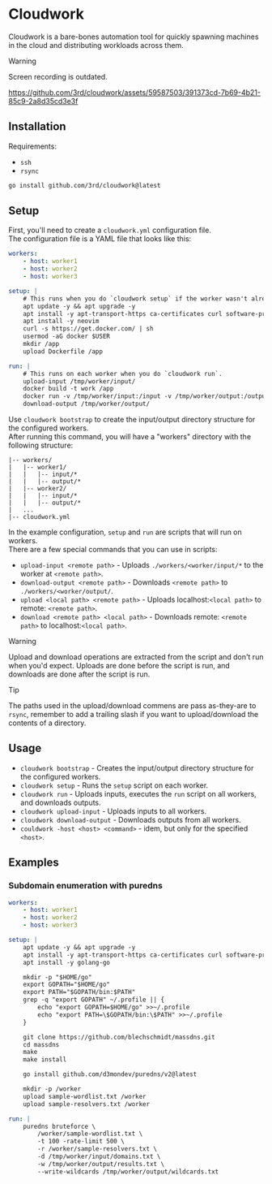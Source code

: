 # Cloudwork

Cloudwork is a bare-bones automation tool for quickly spawning machines in the cloud and distributing workloads across them.

> [!WARNING]  
> Screen recording is outdated.

https://github.com/3rd/cloudwork/assets/59587503/391373cd-7b69-4b21-85c9-2a8d35cd3e3f

## Installation

Requirements:

- `ssh`
- `rsync`

```bash
go install github.com/3rd/cloudwork@latest
```

## Setup

First, you'll need to create a `cloudwork.yml` configuration file.
\
The configuration file is a YAML file that looks like this:

```yaml
workers:
    - host: worker1
    - host: worker2
    - host: worker3

setup: |
    # This runs when you do `cloudwork setup` if the worker wasn't already setup or if the script changed.
    apt update -y && apt upgrade -y
    apt install -y apt-transport-https ca-certificates curl software-properties-common gcc clang make build-essential libssl-dev libffi-dev libpcap-dev
    apt install -y neovim
    curl -s https://get.docker.com/ | sh
    usermod -aG docker $USER
    mkdir /app
    upload Dockerfile /app

run: |
    # This runs on each worker when you do `cloudwork run`.
    upload-input /tmp/worker/input/
    docker build -t work /app
    docker run -v /tmp/worker/input:/input -v /tmp/worker/output:/output -it work
    download-output /tmp/worker/output/
```

Use `cloudwork bootstrap` to create the input/output directory structure for the configured workers.
\
After running this command, you will have a "workers" directory with the following structure:

```
|-- workers/
|   |-- worker1/
|   |   |-- input/*
|   |   |-- output/*
|   |-- worker2/
|   |   |-- input/*
|   |   |-- output/*
|   ...
|-- cloudwork.yml
```
In the example configuration, `setup` and `run` are scripts that will run on workers.
\
There are a few special commands that you can use in scripts:

- `upload-input <remote path>` - Uploads `./workers/<worker/input/*` to the worker at `<remote path>`.
- `download-output <remote path>` - Downloads `<remote path>` to `./workers/<worker/output/`.
- `upload <local path> <remote path>` - Uploads localhost:`<local path>` to remote: `<remote path>`.
- `download <remote path> <local path>` - Downloads remote: `<remote path>` to localhost:`<local path>`.

> [!WARNING]  
> Upload and download operations are extracted from the script and don't run when you'd expect.
> Uploads are done before the script is run, and downloads are done after the script is run.

> [!TIP]
> The paths used in the upload/download commens are pass as-they-are to `rsync`, remember to add a trailing slash if you want to upload/download the contents of a directory.

## Usage

- `cloudwork bootstrap` - Creates the input/output directory structure for the configured workers.
- `cloudwork setup` - Runs the `setup` script on each worker.
- `cloudwork run` - Uploads inputs, executes the `run` script on all workers, and downloads outputs.
- `cloudwork upload-input` - Uploads inputs to all workers.
- `cloudwork download-output` - Downloads outputs from all workers.
- `couldwork -host <host> <command>` - idem, but only for the specified `<host>`.

## Examples

### Subdomain enumeration with puredns

```yaml
workers:
    - host: worker1
    - host: worker2
    - host: worker3

setup: |
    apt update -y && apt upgrade -y
    apt install -y apt-transport-https ca-certificates curl software-properties-common gcc clang make build-essential libssl-dev libffi-dev libpcap-dev
    apt install -y golang-go

    mkdir -p "$HOME/go"
    export GOPATH="$HOME/go"
    export PATH="$GOPATH/bin:$PATH"
    grep -q "export GOPATH" ~/.profile || {
        echo "export GOPATH=$HOME/go" >>~/.profile
        echo "export PATH=\$GOPATH/bin:\$PATH" >>~/.profile
    }

    git clone https://github.com/blechschmidt/massdns.git
    cd massdns
    make
    make install

    go install github.com/d3mondev/puredns/v2@latest

    mkdir -p /worker
    upload sample-wordlist.txt /worker
    upload sample-resolvers.txt /worker

run: |
    puredns bruteforce \
        /worker/sample-wordlist.txt \
        -t 100 -rate-limit 500 \
        -r /worker/sample-resolvers.txt \
        -d /tmp/worker/input/domains.txt \
        -w /tmp/worker/output/results.txt \
        --write-wildcards /tmp/worker/output/wildcards.txt
```

